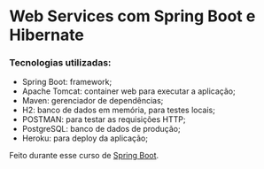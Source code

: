 # Web Services com Spring Boot e Hibernate

### Tecnologias utilizadas:

- Spring Boot: framework;
- Apache Tomcat: container web para executar a aplicação;
- Maven: gerenciador de dependências;
- H2: banco de dados em memória, para testes locais;
- POSTMAN: para testar as requisições HTTP;
- PostgreSQL: banco de dados de produção;
- Heroku: para deploy da aplicação;

Feito durante esse curso de [Spring Boot](https://www.udemy.com/course/spring-boot-ionic/).
